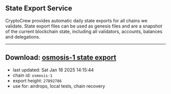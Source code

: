 ## State Export Service
CryptoCrew provides automatic daily state exports for all chains we validate. State export files can be used as genesis files and are a snapshot of the current blockchain state, including all validators, accounts, balances and delegations.

---
**Download: [osmosis-1 state export](https://dl-eu2.ccvalidators.com/SERVICE/osmosis/osmosis-1_export_27892786.json)**
---

- last updated: Sat Jan 18 2025 14:15:44
- chain id: `osmosis-1`
- export height: `27892786`
- use for: airdrops, local tests, chain recovery
